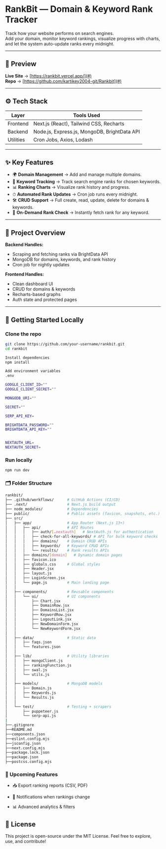 # RankBit — Domain & Keyword Rank Tracker  

Track how your website performs on search engines.  
Add your domain, monitor keyword rankings, visualize progress with charts, and let the system auto-update ranks every midnight.  

---

## 🔗 Preview  

**Live Site** → [https://rankbit.vercel.app/](#)  
**Repo** → [https://github.com/kartikey2004-git/Rankbit](#)  

---

## ⚙️ Tech Stack  

| Layer       | Tools Used                                   |  
|-------------|----------------------------------------------|  
| Frontend    | Next.js (React), Tailwind CSS, Recharts      |  
| Backend     | Node.js, Express.js, MongoDB, BrightData API |  
| Utilities   | Cron Jobs, Axios, Lodash                     |  

---

## ✨ Key Features  

- 🌍 **Domain Management** → Add and manage multiple domains.  
- 🔑 **Keyword Tracking** → Track search engine ranks for chosen keywords.  
- 📊 **Ranking Charts** → Visualize rank history and progress.  
- ⏱ **Automated Rank Updates** → Cron job runs every midnight.  
- 🛠 **CRUD Support** → Full create, read, update, delete for domains & keywords.  
- 🔎 **On-Demand Rank Check** → Instantly fetch rank for any keyword.  

---

## 🧠 Project Overview  

**Backend Handles:**  
- Scraping and fetching ranks via BrightData API  
- MongoDB for domains, keywords, and rank history  
- Cron job for nightly updates  

**Frontend Handles:**  
- Clean dashboard UI  
- CRUD for domains & keywords  
- Recharts-based graphs  
- Auth state and protected pages  

---

## 🚀 Getting Started Locally  

### Clone the repo  
```bash
git clone https://github.com/your-username/rankbit.git
cd rankbit

Install dependencies
npm install

Add environment variables
.env

GOOGLE_CLIENT_ID=""
GOOGLE_CLIENT_SECRET=""

MONGODB_URI=""

SECRET=""

SERP_API_KEY=

BRIGHTDATA_PASSWORD=""
BRIGHTDATA_API_KEY=""


NEXTAUTH_URL=
NEXTAUTH_SECRET=
```


### Run locally
```bash
npm run dev
```

### 🗂️ Folder Structure

```bash
rankbit/
├── .github/workflows/      # GitHub Actions (CI/CD)
├── .next/                  # Next.js build output
├── node_modules/           # Dependencies
├── public/                 # Public assets (favicon, snapshots, etc.)
├── src/                    
│   ├── app/                # App Router (Next.js 13+)
│   │   ├── api/            # API Routes
│   │   │   ├── auth/[…nextauth]   # NextAuth.js for authentication
│   │   │   ├── check-for-all-keywords/ # API for bulk keyword checks
│   │   │   ├── domains/    # Domain CRUD APIs
│   │   │   ├── keywords/   # Keyword CRUD APIs
│   │   │   └── results/    # Rank results APIs
│   │   ├── domains/[domain]   # Dynamic domain pages
│   │   ├── favicon.ico
│   │   ├── globals.css     # Global styles
│   │   ├── Header.jsx
│   │   ├── layout.js
│   │   ├── LoginScreen.jsx
│   │   └── page.js         # Main landing page
│   │
│   ├── components/         # Reusable components
│   │   └── ui/             # UI components
│   │       ├── Chart.jsx
│   │       ├── DomainRow.jsx
│   │       ├── DomainsList.jsx
│   │       ├── KeywordRow.jsx
│   │       ├── LogoutLink.jsx
│   │       ├── NewDomainForm.jsx
│   │       └── NewKeywordForm.jsx
│   │
│   ├── data/               # Static data
│   │   ├── faqs.json
│   │   └── features.json
│   │
│   ├── lib/                # Utility libraries
│   │   ├── mongoClient.js
│   │   ├── rankingFunction.js
│   │   ├── swal.js
│   │   └── utils.js
│   │
│   ├── models/             # MongoDB models
│   │   ├── Domain.js
│   │   ├── Keywords.js
│   │   └── Results.js
│   │
│   └── test/               # Testing + scrapers
│       ├── puppeteer.js
│       └── serp-api.js
|     
├──.gitignore
├──README.md
├──components.json
├──eslint.config.mjs
├──jsconfig.json
├──next.config.mjs
├──package.lock.json
├──package.json
├──postcss.config.mjs
```




### 🚧 Upcoming Features

- 📥 Export ranking reports (CSV, PDF)

- 🔔 Notifications when rankings change

- 📊 Advanced analytics & filters

## 📜 License

This project is open-source under the MIT License. Feel free to explore, use, and contribute!